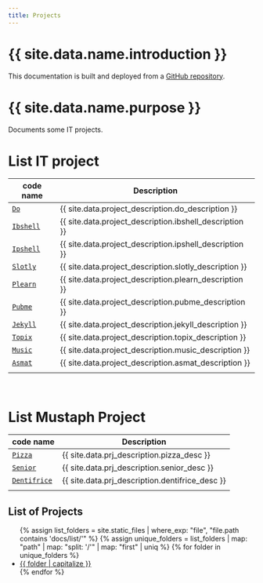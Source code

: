 ```yaml
---
title: Projects
---
```


[//]: #(Reference)
[repo_source]: https://github.com/abelgacem/project
[prj_do]:      ./list/do/README
[prj_slotly]:  ./list/slotly/README
[prj_ibshell]: ./list/ibshell/README
[prj_ipshell]: ./list/ipshell/README
[prj_jekyll]:  ./list/jekyll/README
[prj_plearn]:  ./list/plearn/README
[prj_pubme]:   ./list/pubme/README
[prj_topix]:   ./list/topix/README
[prj_music]:   ./list/music/README
[prj_asmat]:   ./list/asmat/README

[prjm_pizza]:      ./list/prjm/pizza/README
[prjm_dentifrice]: ./list/prjm/dentifrice/README
[prjm_senior]:     ./list/prjm/senior/README

# {{ site.data.name.introduction }}
This documentation is built and deployed from a [GitHub repository][repo_source].

# {{ site.data.name.purpose }}
Documents some IT projects.

# List IT project

|code name|Description|
|-|-|
|[`Do`][prj_do]|{{ site.data.project_description.do_description }}|
|[`Ibshell`][prj_ibshell]|{{ site.data.project_description.ibshell_description }}|
|[`Ipshell`][prj_ipshell]|{{ site.data.project_description.ipshell_description }}|
|[`Slotly`][prj_slotly]|{{ site.data.project_description.slotly_description }}|
|[`Plearn`][prj_plearn]|{{ site.data.project_description.plearn_description }}|
|[`Pubme`][prj_pubme]|{{ site.data.project_description.pubme_description }}|
|[`Jekyll`][prj_jekyll]|{{ site.data.project_description.jekyll_description }}|
|[`Topix`][prj_topix]|{{ site.data.project_description.topix_description }}|
|[`Music`][prj_music]|{{ site.data.project_description.music_description }}|
|[`Asmat`][prj_asmat]|{{ site.data.project_description.asmat_description }}|
||||

<br>

# List Mustaph Project

|code name|Description|
|-|-|
|[`Pizza`][prjm_pizza]|{{ site.data.prj_description.pizza_desc }}|
|[`Senior`][prjm_senior]|{{ site.data.prj_description.senior_desc }}|
|[`Dentifrice`][prjm_dentifrice]|{{ site.data.prj_description.dentifrice_desc }}|
||||


## List of Projects

<ul>
  {% assign list_folders = site.static_files | where_exp: "file", "file.path contains 'docs/list/'" %}
  {% assign unique_folders = list_folders | map: "path" | map: "split: '/'" | map: "first" | uniq %}
  {% for folder in unique_folders %}
    <li>
      <a href="{{ folder }}">{{ folder | capitalize }}</a>
    </li>
  {% endfor %}
</ul>